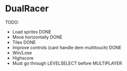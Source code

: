 # DualRacer

TODO:
- Load sprites DONE
- Move horizontally DONE
- Tiles DONE
- Improve controls (cant handle dem multitouch) DONE
- Win/Lose 
- Highscore
- Must go through LEVELSELECT before MULTIPLAYER